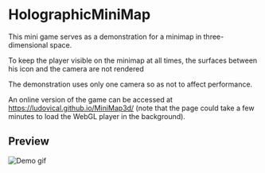# HolographicMiniMap
This mini game serves as a demonstration for a minimap in three-dimensional space.

To keep the player visible on the minimap at all times, the surfaces between his icon and the camera are not rendered

The demonstration uses only one camera so as not to affect performance.

An online version of the game can be accessed at https://ludovical.github.io/MiniMap3d/
(note that the page could take a few minutes to load the WebGL player in the background).

## Preview
![Demo gif](https://github.com/LudovicAL/MiniMap3d/blob/main/Demo.gif?raw=true)
